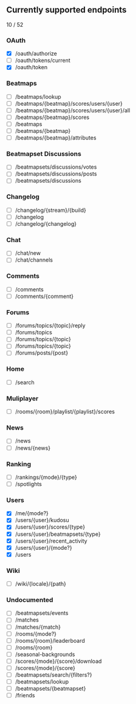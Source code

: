 ## Currently supported endpoints

10 / 52

### OAuth

- [x] /oauth/authorize
- [ ] /oauth/tokens/current
- [x] /oauth/token

### Beatmaps

- [ ] /beatmaps/lookup
- [ ] /beatmaps/{beatmap}/scores/users/{user}
- [ ] /beatmaps/{beatmap}/scores/users/{user}/all
- [ ] /beatmaps/{beatmap}/scores
- [ ] /beatmaps
- [ ] /beatmaps/{beatmap}
- [ ] /beatmaps/{beatmap}/attributes

### Beatmapset Discussions

- [ ] /beatmapsets/discussions/votes
- [ ] /beatmapsets/discussions/posts
- [ ] /beatmapsets/discussions

### Changelog

- [ ] /changelog/{stream}/{build}
- [ ] /changelog
- [ ] /changelog/{changelog}

### Chat

- [ ] /chat/new
- [ ] /chat/channels

### Comments

- [ ] /comments
- [ ] /comments/{comment}

### Forums

- [ ] /forums/topics/{topic}/reply
- [ ] /forums/topics
- [ ] /forums/topics/{topic}
- [ ] /forums/topics/{topic}
- [ ] /forums/posts/{post}

### Home

- [ ] /search

### Muliplayer

- [ ] /rooms/{room}/playlist/{playlist}/scores

### News

- [ ] /news
- [ ] /news/{news}

### Ranking

- [ ] /rankings/{mode}/{type}
- [ ] /spotlights

### Users

- [x] /me/{mode?}
- [x] /users/{user}/kudosu
- [x] /users/{user}/scores/{type}
- [x] /users/{user}/beatmapsets/{type}
- [x] /users/{user}/recent_activity
- [x] /users/{user}/{mode?}
- [x] /users

### Wiki

- [ ] /wiki/{locale}/{path}

### Undocumented

- [ ] /beatmapsets/events
- [ ] /matches
- [ ] /matches/{match}
- [ ] /rooms/{mode?}
- [ ] /rooms/{room}/leaderboard
- [ ] /rooms/{room}
- [ ] /seasonal-backgrounds
- [ ] /scores/{mode}/{score}/download
- [ ] /scores/{mode}/{score}
- [ ] /beatmapsets/search/{filters?}
- [ ] /beatmapsets/lookup
- [ ] /beatmapsets/{beatmapset}
- [ ] /friends
